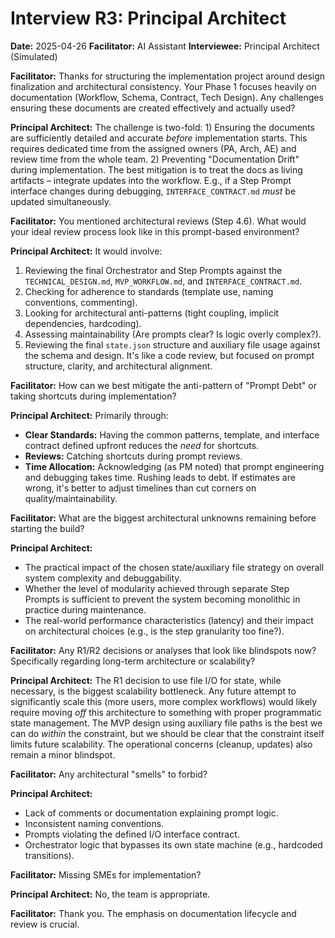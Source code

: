 # Interview R3: Principal Architect

**Date:** 2025-04-26
**Facilitator:** AI Assistant
**Interviewee:** Principal Architect (Simulated)

**Facilitator:** Thanks for structuring the implementation project around design finalization and architectural consistency. Your Phase 1 focuses heavily on documentation (Workflow, Schema, Contract, Tech Design). Any challenges ensuring these documents are created effectively and actually used?

**Principal Architect:** The challenge is two-fold: 1) Ensuring the documents are sufficiently detailed and accurate *before* implementation starts. This requires dedicated time from the assigned owners (PA, Arch, AE) and review time from the whole team. 2) Preventing "Documentation Drift" during implementation. The best mitigation is to treat the docs as living artifacts – integrate updates into the workflow. E.g., if a Step Prompt interface changes during debugging, `INTERFACE_CONTRACT.md` *must* be updated simultaneously.

**Facilitator:** You mentioned architectural reviews (Step 4.6). What would your ideal review process look like in this prompt-based environment?

**Principal Architect:** It would involve:
1.  Reviewing the final Orchestrator and Step Prompts against the `TECHNICAL_DESIGN.md`, `MVP_WORKFLOW.md`, and `INTERFACE_CONTRACT.md`.
2.  Checking for adherence to standards (template use, naming conventions, commenting).
3.  Looking for architectural anti-patterns (tight coupling, implicit dependencies, hardcoding).
4.  Assessing maintainability (Are prompts clear? Is logic overly complex?).
5.  Reviewing the final `state.json` structure and auxiliary file usage against the schema and design.
It's like a code review, but focused on prompt structure, clarity, and architectural alignment.

**Facilitator:** How can we best mitigate the anti-pattern of "Prompt Debt" or taking shortcuts during implementation?

**Principal Architect:** Primarily through:
*   **Clear Standards:** Having the common patterns, template, and interface contract defined upfront reduces the *need* for shortcuts.
*   **Reviews:** Catching shortcuts during prompt reviews.
*   **Time Allocation:** Acknowledging (as PM noted) that prompt engineering and debugging takes time. Rushing leads to debt. If estimates are wrong, it's better to adjust timelines than cut corners on quality/maintainability.

**Facilitator:** What are the biggest architectural unknowns remaining before starting the build?

**Principal Architect:**
*   The practical impact of the chosen state/auxiliary file strategy on overall system complexity and debuggability.
*   Whether the level of modularity achieved through separate Step Prompts is sufficient to prevent the system becoming monolithic in practice during maintenance.
*   The real-world performance characteristics (latency) and their impact on architectural choices (e.g., is the step granularity too fine?).

**Facilitator:** Any R1/R2 decisions or analyses that look like blindspots now? Specifically regarding long-term architecture or scalability?

**Principal Architect:** The R1 decision to use file I/O for state, while necessary, is the biggest scalability bottleneck. Any future attempt to significantly scale this (more users, more complex workflows) would likely require moving *off* this architecture to something with proper programmatic state management. The MVP design using auxiliary file paths is the best we can do *within* the constraint, but we should be clear that the constraint itself limits future scalability. The operational concerns (cleanup, updates) also remain a minor blindspot.

**Facilitator:** Any architectural "smells" to forbid?

**Principal Architect:**
*   Lack of comments or documentation explaining prompt logic.
*   Inconsistent naming conventions.
*   Prompts violating the defined I/O interface contract.
*   Orchestrator logic that bypasses its own state machine (e.g., hardcoded transitions).

**Facilitator:** Missing SMEs for implementation?

**Principal Architect:** No, the team is appropriate.

**Facilitator:** Thank you. The emphasis on documentation lifecycle and review is crucial. 